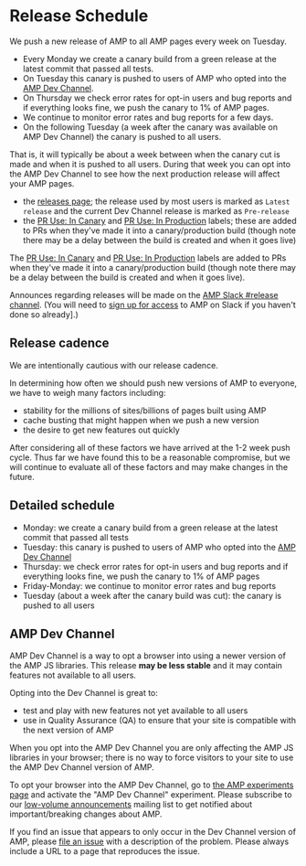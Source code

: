 # Release Schedule

We push a new release of AMP to all AMP pages every week on Tuesday.

- Every Monday we create a canary build from a green release at the latest commit that passed all tests.
- On Tuesday this canary is pushed to users of AMP who opted into the [AMP Dev Channel](#amp-dev-channel).
- On Thursday we check error rates for opt-in users and bug reports and if everything looks fine, we push the canary to 1% of AMP pages.
- We continue to monitor error rates and bug reports for a few days.
- On the following Tuesday (a week after the canary was available on AMP Dev Channel) the canary is pushed to all users.

That is, it will typically be about a week between when the canary cut is made and when it is pushed to all users.  During that week you can opt into the AMP Dev Channel to see how the next production release will affect your AMP pages.

- the [releases page](https://github.com/ampproject/amphtml/releases); the release used by most users is marked as `Latest release` and the current Dev Channel release is marked as `Pre-release`
- the [PR Use: In Canary](https://github.com/ampproject/amphtml/issues?utf8=%E2%9C%93&q=label%3A%22PR%20use%3A%20In%20Canary%22) and [PR Use: In Production](https://github.com/ampproject/amphtml/issues?utf8=%E2%9C%93&q=label%3A%22PR%20use%3A%20In%20Production%22) labels; these are added to PRs when they've made it into a canary/production build (though note there may be a delay between the build is created and when it goes live)

The [PR Use: In Canary](https://github.com/ampproject/amphtml/issues?utf8=%E2%9C%93&q=label%3A%22PR%20use%3A%20In%20Canary%22) and [PR Use: In Production](https://github.com/ampproject/amphtml/issues?utf8=%E2%9C%93&q=label%3A%22PR%20use%3A%20In%20Production%22) labels are added to PRs when they've made it into a canary/production build (though note there may be a delay between the build is created and when it goes live).

Announces regarding releases will be made on the [AMP Slack #release channel](https://amphtml.slack.com/messages/C4NVAR0H3/).  (You will need to [sign up for access](https://docs.google.com/forms/d/e/1FAIpQLSd83J2IZA6cdR6jPwABGsJE8YL4pkypAbKMGgUZZriU7Qu6Tg/viewform?fbzx=4406980310789882877) to AMP on Slack if you haven't done so already].)

## Release cadence

We are intentionally cautious with our release cadence.

In determining how often we should push new versions of AMP to everyone, we have to weigh many factors including:

- stability for the millions of sites/billions of pages built using AMP
- cache busting that might happen when we push a new version
- the desire to get new features out quickly

After considering all of these factors we have arrived at the 1-2 week push cycle.  Thus far we have found this to be a reasonable compromise, but we will continue to evaluate all of these factors and may make changes in the future.

## Detailed schedule

- Monday:  we create a canary build from a green release at the latest commit that passed all tests
- Tuesday:  this canary is pushed to users of AMP who opted into the [AMP Dev Channel](#amp-dev-channel)
- Thursday:  we check error rates for opt-in users and bug reports and if everything looks fine, we push the canary to 1% of AMP pages
- Friday-Monday: we continue to monitor error rates and bug reports
- Tuesday (about a week after the canary build was cut): the canary is pushed to all users

## AMP Dev Channel

AMP Dev Channel is a way to opt a browser into using a newer version of the AMP JS libraries.  This release **may be less stable** and it may contain features not available to all users. 

Opting into the Dev Channel is great to:

- test and play with new features not yet available to all users
- use in Quality Assurance (QA) to ensure that your site is compatible with the next version of AMP

When you opt into the AMP Dev Channel you are only affecting the AMP JS libraries in your browser; there is no way to force visitors to your site to use the AMP Dev Channel version of AMP.

To opt your browser into the AMP Dev Channel, go to [the AMP experiments page](https://cdn.ampproject.org/experiments.html) and activate the "AMP Dev Channel" experiment. Please subscribe to our [low-volume announcements](https://groups.google.com/forum/#!forum/amphtml-announce) mailing list to get notified about important/breaking changes about AMP.

If you find an issue that appears to only occur in the Dev Channel version of AMP, please [file an issue](https://github.com/ampproject/amphtml/issues/new) with a description of the problem. Please always include a URL to a page that reproduces the issue.
